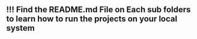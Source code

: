 ## !!! Find the README.md File on Each sub folders to learn how to run the projects on your local system
